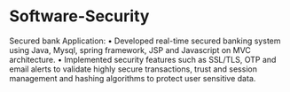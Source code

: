 # Software-Security

Secured bank Application:
•	Developed real-time secured banking system using Java, Mysql, spring framework, JSP and Javascript on MVC architecture.
•	Implemented security features such as SSL/TLS, OTP and email alerts to validate highly secure transactions, trust and session management and hashing algorithms to protect user sensitive data.
